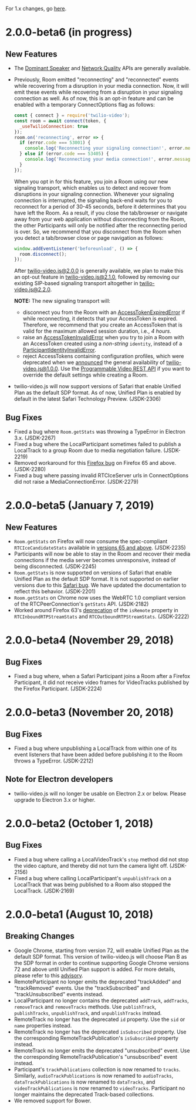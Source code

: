 For 1.x changes, go [here](https://github.com/twilio/twilio-video.js/blob/support-1.x/CHANGELOG.md).

2.0.0-beta6 (in progress)
=========================

New Features
------------

- The [Dominant Speaker](https://www.twilio.com/docs/video/detecting-dominant-speaker)
  and [Network Quality](https://www.twilio.com/docs/video/using-network-quality-api)
  APIs are generally available.

- Previously, Room emitted "reconnecting" and "reconnected" events while recovering
  from a disruption in your media connection. Now, it will emit these events while
  recovering from a disruption in your signaling connection as well. As of now, this
  is an opt-in feature and can be enabled with a temporary ConnectOptions flag as follows:

  ```js
  const { connect } = require('twilio-video');
  const room = await connect(token, {
    _useTwilioConnection: true
  });
  room.on('reconnecting', error => {
    if (error.code === 53001) {
      console.log('Reconnecting your signaling connection!', error.message);
    } else if (error.code === 53405) {
      console.log('Reconnecting your media connection!', error.message);
    }
  });
  ```

  When you opt in for this feature, you join a Room using our new signaling transport,
  which enables us to detect and recover from disruptions in your signaling connection.
  Whenever your signaling connection is interrupted, the signaling back-end waits
  for you to reconnect for a period of 30-45 seconds, before it determines that you
  have left the Room. As a result, if you close the tab/browser or navigate away from
  your web application without disconnecting from the Room, the other Participants
  will only be notified after the reconnecting period is over. So, we recommend that
  you disconnect from the Room when you detect a tab/browser close or page navigation
  as follows:

  ```js
  window.addEventListener('beforeunload', () => {
    room.disconnect();
  });
  ```

  After twilio-video.js@2.0.0 is generally available, we plan to make this an opt-out
  feature in twilio-video.js@2.1.0, followed by removing our existing SIP-based
  signaling transport altogether in twilio-video.js@2.2.0.

  **NOTE:** The new signaling transport will:
  - disconnect you from the Room with an [AccessTokenExpiredError](https://www.twilio.com/docs/api/errors/20104)
    if while reconnecting, it detects that your AccessToken is expired. Therefore,
    we recommend that you create an AccessToken that is valid for the maximum
    allowed session duration, i.e., *4 hours*.
  - raise an [AccessTokenInvalidError](https://www.twilio.com/docs/api/errors/20101)
    when you try to join a Room with an AccessToken created using a *non-string*
    `identity`, instead of a [ParticipantIdentityInvalidError](https://www.twilio.com/docs/api/errors/53200).
  - reject AccessTokens containing configuration profiles, which were deprecated
    when we [announced](https://www.twilio.com/blog/2017/04/programmable-video-peer-to-peer-rooms-ga.html#room-based-access-control)
    the general availability of twilio-video.js@1.0.0. Use the [Programmable Video REST API](https://www.twilio.com/docs/video/api)
    if you want to override the default settings while creating a Room.

- twilio-video.js will now support versions of Safari that enable Unified Plan as
  the default SDP format. As of now, Unified Plan is enabled by default in the latest
  Safari Technology Preview. (JSDK-2306)

Bug Fixes
---------

- Fixed a bug where `Room.getStats` was throwing a TypeError in Electron 3.x. (JSDK-2267)
- Fixed a bug where the LocalParticipant sometimes failed to publish a LocalTrack
  to a group Room due to media negotiation failure. (JSDK-2219)
- Removed workaround for this [Firefox bug](https://bugzilla.mozilla.org/show_bug.cgi?id=1481335)
  on Firefox 65 and above. (JSDK-2280)
- Fixed a bug where passing invalid RTCIceServer urls in ConnectOptions did not
  raise a MediaConnectionError. (JSDK-2279)

2.0.0-beta5 (January 7, 2019)
=============================

New Features
------------

- `Room.getStats` on Firefox will now consume the spec-compliant `RTCIceCandidateStats`
  available in [versions 65 and above](https://www.fxsitecompat.com/en-CA/docs/2018/rtcicecandidatestats-has-been-updated-to-the-latest-spec/). (JSDK-2235)
- Participants will now be able to stay in the Room and recover their media
  connections if the media server becomes unresponsive, instead of being
  disconnected. (JSDK-2245)
- `Room.getStats` is now supported on versions of Safari that enable Unified Plan
  as the default SDP format. It is not supported on earlier versions due to this
  [Safari bug](https://bugs.webkit.org/show_bug.cgi?id=192601).
  We have updated the documentation to reflect this behavior. (JSDK-2201)
- `Room.getStats` on Chrome now uses the WebRTC 1.0 compliant version of the
  RTCPeerConnection's `getStats` API. (JSDK-2182)
- Worked around Firefox 63's [deprecation](https://blog.mozilla.org/webrtc/getstats-isremote-65/)
  of the `isRemote` property in `RTCInboundRTPStreamStats` and `RTCOutboundRTPStreamStats`. (JSDK-2222)

2.0.0-beta4 (November 29, 2018)
===============================

Bug Fixes
---------

  - Fixed a bug where, when a Safari Participant joins a Room after a Firefox Participant,
    it did not receive video frames for VideoTracks published by the Firefox Participant. (JSDK-2224)

2.0.0-beta3 (November 20, 2018)
===============================

Bug Fixes
---------

- Fixed a bug where unpublishing a LocalTrack from within one of its event
  listeners that have been added before publishing it to the Room throws a
  TypeError. (JSDK-2212)

Note for Electron developers
----------------------------

- twilio-video.js will no longer be usable on Electron 2.x or below. Please
  upgrade to Electron 3.x or higher.

2.0.0-beta2 (October 1, 2018)
=============================

Bug Fixes
---------

- Fixed a bug where calling a LocalVideoTrack's `stop` method did not stop the
  video capture, and thereby did not turn the camera light off. (JSDK-2156)
- Fixed a bug where calling LocalParticipant's `unpublishTrack` on a LocalTrack
  that was being published to a Room also stopped the LocalTrack. (JSDK-2169) 

2.0.0-beta1 (August 10, 2018)
=============================

Breaking Changes
----------------

- Google Chrome, starting from version 72, will enable Unified Plan as the default
  SDP format. This version of twilio-video.js will choose Plan B as the SDP format
  in order to continue supporting Google Chrome versions 72 and above until Unified
  Plan support is added. For more details, please refer to this [advisory](https://support.twilio.com/hc/en-us/articles/360012782494-Breaking-Changes-in-Twilio-Video-JavaScript-SDKs-December-2018-).
- RemoteParticipant no longer emits the deprecated "trackAdded" and "trackRemoved"
  events. Use the "trackSubscribed" and "trackUnsubscribed" events instead.
- LocalParticipant no longer contains the deprecated `addTrack`, `addTracks`,
  `removeTrack` and `removeTracks` methods. Use `publishTrack`, `publishTracks`,
  `unpublishTrack`, and `unpublishTracks` instead.
- RemoteTrack no longer has the deprecated `id` property. Use the `sid` or `name`
  properties instead.
- RemoteTrack no longer has the deprecated `isSubscribed` property. Use the
  corresponding RemoteTrackPublication's `isSubscribed` property instead.
- RemoteTrack no longer emits the deprecated "unsubscribed" event. Use the
  corresponding RemoteTrackPublication's "unsubscribed" event instead.
- Participant's `trackPublications` collection is now renamed to `tracks`.
  Similarly, `audioTrackPublications` is now renamed to `audioTracks`,
  `dataTrackPublications` is now renamed to `dataTracks`, and
  `videoTrackPublications` is now renamed to `videoTracks`. Participant no
  longer maintains the deprecated Track-based collections.
- We removed support for Bower.
